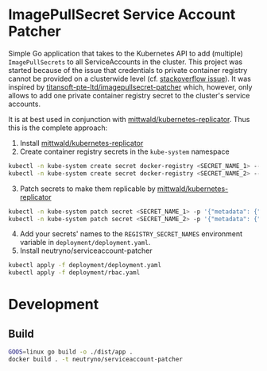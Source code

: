 # ImagePullSecret Service Account Patcher

Simple Go application that takes to the Kubernetes API to add (multiple) `ImagePullSecrets` to all 
ServiceAccounts in the cluster. 
This project was started because of the issue that credentials to private container registry cannot be
provided on a clusterwide level (cf. [stackoverflow issue](https://stackoverflow.com/questions/52320090/automatically-add-imagepullsecrets-to-a-serviceaccount)).
It was inspired by [titansoft-pte-ltd/imagepullsecret-patcher](https://github.com/titansoft-pte-ltd/imagepullsecret-patcher) which, 
however, only allows to add one private container registry secret to the cluster's service accounts.

It is at best used in conjunction with [mittwald/kubernetes-replicator](https://github.com/mittwald/kubernetes-replicator).
Thus this is the complete approach:

1. Install [mittwald/kubernetes-replicator](https://github.com/mittwald/kubernetes-replicator)
2. Create container registry secrets in the `kube-system` namespace
```bash
kubectl -n kube-system create secret docker-registry <SECRET_NAME_1> --docker-server=<registry.server.de> --docker-username=<username> --docker-password=<password>
kubectl -n kube-system create secret docker-registry <SECRET_NAME_2> --docker-server=<registry.server.de> --docker-username=<username> --docker-password=<password>
```
3. Patch secrets to make them replicable by [mittwald/kubernetes-replicator](https://github.com/mittwald/kubernetes-replicator)
```bash
kubectl -n kube-system patch secret <SECRET_NAME_1> -p '{"metadata": {"annotations": {"replicator.v1.mittwald.de/replicate-to": ".*"}}}'
kubectl -n kube-system patch secret <SECRET_NAME_2> -p '{"metadata": {"annotations": {"replicator.v1.mittwald.de/replicate-to": ".*"}}}'
```
4. Add your secrets' names to the `REGISTRY_SECRET_NAMES` environment variable in `deployment/deployment.yaml`. 
5. Install neutryno/serviceaccount-patcher
```bash
kubectl apply -f deployment/deployment.yaml
kubectl apply -f deployment/rbac.yaml
```

# Development

## Build
```bash
GOOS=linux go build -o ./dist/app .
docker build . -t neutryno/serviceaccount-patcher
```